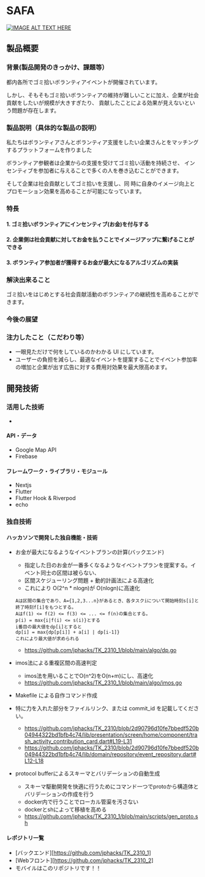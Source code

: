 # SAFA

[![IMAGE ALT TEXT HERE](https://jphacks.com/wp-content/uploads/2023/07/JPHACKS2023_ogp.png)](https://www.youtube.com/watch?v=yYRQEdfGjEg)

## 製品概要

### 背景(製品開発のきっかけ、課題等）

都内各所でゴミ拾いボランティアイベントが開催されています。

しかし、そもそもゴミ拾いボランティアの維持が難しいことに加え、企業が社会貢献をしたいが規模が大きすぎたり、
貢献したことによる効果が見えないという問題が存在します。

### 製品説明（具体的な製品の説明）

私たちはボランティアさんとボランティア支援をしたい企業さんとをマッチングするプラットフォームを作りました

ボランティア参観者は企業からの支援を受けてゴミ拾い活動を持続させ、
インセンティブを参加者に与えることで多くの人を巻き込むことができます。

そして企業は社会貢献としてゴミ拾いを支援し、同
時に自身のイメージ向上とプロモーション効果を高めることが可能になっています。

### 特長

#### 1. ゴミ拾いボランティアにインセンティブ(お金)を付与する

#### 2. 企業側は社会貢献に対してお金を払うことでイメージアップに繋げることができる

#### 3. ボランティア参加者が獲得するお金が最大になるアルゴリズムの実装

### 解決出来ること

ゴミ拾いをはじめとする社会貢献活動のボランティアの継続性を高めることができます。

### 今後の展望

### 注力したこと（こだわり等）

- 一眼見ただけで何をしているのかわかる UI にしています。
- ユーザーの負担を減らし、最適なイベントを提案することでイベント参加率の増加と企業が出す広告に対する費用対効果を最大限高めます。

## 開発技術

### 活用した技術
  - 

#### API・データ

- Google Map API
- Firebase

#### フレームワーク・ライブラリ・モジュール

- Nextjs
- Flutter
- Flutter Hook & Riverpod
- echo

### 独自技術

#### ハッカソンで開発した独自機能・技術

- お金が最大になるようなイベントプランの計算(バックエンド)

  - 指定した日のお金が一番多くなるようなイベントプランを提案する。イベント同士の区間は被らない、
  - 区間スケジューリング問題 + 動的計画法による高速化
  - これにより O(2^n \* nlogn)が O(nlogn)に高速化

  ```
  Aは区間の集合であり、A={1,2,3...n}があるとき、各タスクiについて開始時刻s[i]と終了時刻f[i]をもつとする。
  Aはf(1) <= f(2) <= f(3) <= ... <= f(n)の集合とする。
  p(i) = max{i|f(i) <= s(i)}とする
  i番目の最大値をdp[i]とすると
  dp[i] = max{dp[p[i]] + a[i] | dp[i-1]}
  これにより最大値が求められる
  ```

  - https://github.com/jphacks/TK_2310_1/blob/main/algo/dp.go

- imos法による重複区間の高速判定
  - imos法を用いることでO(n^2)をO(n+m)にし、高速化
  - https://github.com/jphacks/TK_2310_1/blob/main/algo/imos.go

- Makefile による自作コマンド作成
- 特に力を入れた部分をファイルリンク、または commit_id を記載してください。
  - https://github.com/jphacks/TK_2310/blob/2d90796d10fe7bbedf520b04944322bd1bfb4c74/lib/presentation/screen/home/component/trash_activity_contribution_card.dart#L19-L31
  - https://github.com/jphacks/TK_2310/blob/2d90796d10fe7bbedf520b04944322bd1bfb4c74/lib/domain/repository/event_repository.dart#L12-L18

- protocol bufferによるスキーマとバリデーションの自動生成
  - スキーマ駆動開発を快適に行うためにコマンド一つでprotoから構造体とバリデーションの作成を行う
  - docker内で行うことでローカル管渠を汚さない
  - dockerとshによって移植を高める
  - https://github.com/jphacks/TK_2310_1/blob/main/scripts/gen_proto.sh



#### レポジトリ一覧
- [バックエンド][https://github.com/jphacks/TK_2310_1]
- [Webフロント][https://github.com/jphacks/TK_2310_2]
- モバイルはこのリポジトリです！！
